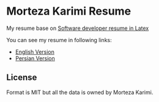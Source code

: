 # Morteza Karimi Resume

My resume base on [Software developer resume in Latex](https://github.com/sb2nov/resume)

You can see my resume in following links:

* [English Version](https://github.com/mortezakarimi/morteza-karimi-resume/blob/master/morteza_karimi_resume_en.pdf)
* [Persian Version](https://github.com/mortezakarimi/morteza-karimi-resume/blob/master/morteza_karimi_resume_fa.pdf)

## License
Format is MIT but all the data is owned by Morteza Karimi.
